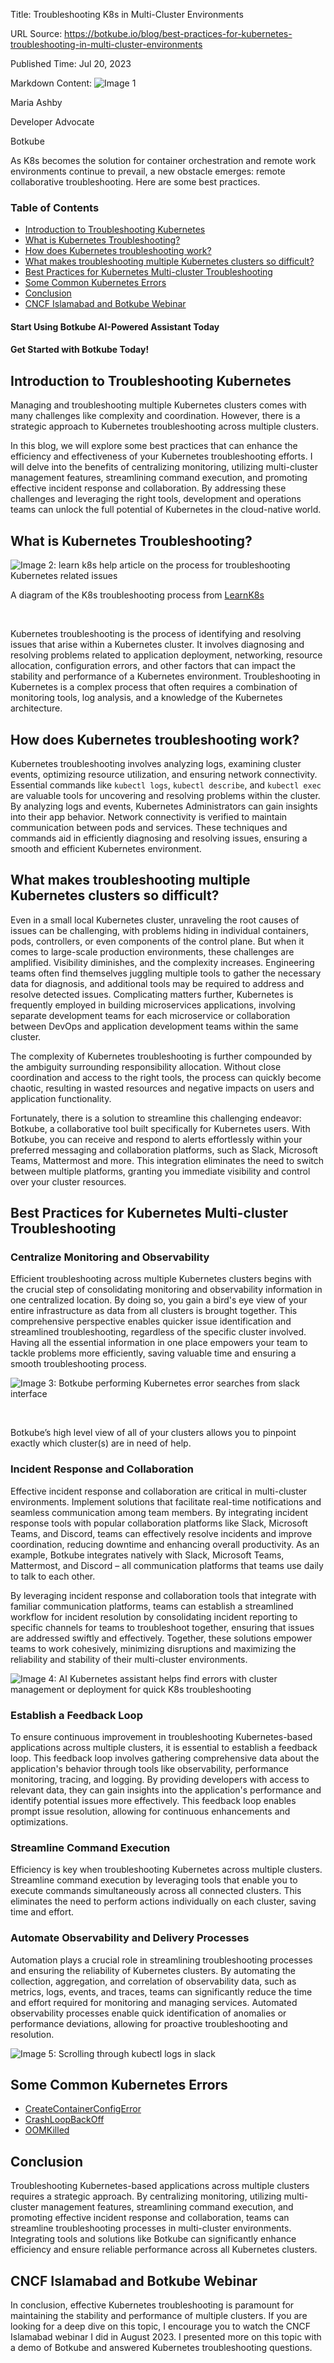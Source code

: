 Title: Troubleshooting K8s in Multi-Cluster Environments

URL Source: https://botkube.io/blog/best-practices-for-kubernetes-troubleshooting-in-multi-cluster-environments

Published Time: Jul 20, 2023

Markdown Content:
![Image 1](https://cdn.prod.website-files.com/634fabb21508d6c9db9bc46f/6408ed63e5b48fed17e54625_SE6Pjp9PW9TaOwePHJXRaxaLQgYdT2HX_5PYASmvIx8.jpeg)

Maria Ashby

Developer Advocate

Botkube

As K8s becomes the solution for container orchestration and remote work environments continue to prevail, a new obstacle emerges: remote collaborative troubleshooting. Here are some best practices.

### Table of Contents

*   [Introduction to Troubleshooting Kubernetes](#introduction-to-troubleshooting-kubernetes)
*   [What is Kubernetes Troubleshooting?](#what-is-kubernetes-troubleshooting-)
*   [How does Kubernetes troubleshooting work?](#how-does-kubernetes-troubleshooting-work-)
*   [What makes troubleshooting multiple Kubernetes clusters so difficult?](#what-makes-troubleshooting-multiple-kubernetes-clusters-so-difficult-)
*   [Best Practices for Kubernetes Multi-cluster Troubleshooting](#best-practices-for-kubernetes-multi-cluster-troubleshooting)
*   [Some Common Kubernetes Errors](#some-common-kubernetes-errors)
*   [Conclusion](#conclusion)
*   [CNCF Islamabad and Botkube Webinar](#cncf-islamabad-and-botkube-webinar)

#### Start Using Botkube AI-Powered Assistant Today

#### Get Started with Botkube Today!

Introduction to Troubleshooting Kubernetes
------------------------------------------

Managing and troubleshooting multiple Kubernetes clusters comes with many challenges like complexity and coordination. However, there is a strategic approach to Kubernetes troubleshooting across multiple clusters.

In this blog, we will explore some best practices that can enhance the efficiency and effectiveness of your Kubernetes troubleshooting efforts. I will delve into the benefits of centralizing monitoring, utilizing multi-cluster management features, streamlining command execution, and promoting effective incident response and collaboration. By addressing these challenges and leveraging the right tools, development and operations teams can unlock the full potential of Kubernetes in the cloud-native world.

What is Kubernetes Troubleshooting?
-----------------------------------

![Image 2: learn k8s help article on the process for troubleshooting Kubernetes related issues](https://cdn.prod.website-files.com/634fabb21508d6c9db9bc46f/64b968a920dcc2ab5ff83fb7_4QTYY_4jwo5E0DeGgXARbgT_xYK4VyNKjg9OGcMmAMJPlaJFDcozwToB_GSkt5bM3rS5IIAFKBwiGFaLzuOrQMqHQoKHoDisEHGJRyZpMjS7yNHRciYG5KN9omOGrR6_AxCx1hKY5ksNqNLg81P24l8.png)

A diagram of the K8s troubleshooting process from [LearnK8s](https://learnk8s.io/a/fae60444184ca7bd8c3698d866c24617.png)

‍

Kubernetes troubleshooting is the process of identifying and resolving issues that arise within a Kubernetes cluster. It involves diagnosing and resolving problems related to application deployment, networking, resource allocation, configuration errors, and other factors that can impact the stability and performance of a Kubernetes environment. Troubleshooting in Kubernetes is a complex process that often requires a combination of monitoring tools, log analysis, and a knowledge of the Kubernetes architecture.

How does Kubernetes troubleshooting work?
-----------------------------------------

Kubernetes troubleshooting involves analyzing logs, examining cluster events, optimizing resource utilization, and ensuring network connectivity. Essential commands like `kubectl logs`, `kubectl describe`, and `kubectl exec` are valuable tools for uncovering and resolving problems within the cluster. By analyzing logs and events, Kubernetes Administrators can gain insights into their app behavior. Network connectivity is verified to maintain communication between pods and services. These techniques and commands aid in efficiently diagnosing and resolving issues, ensuring a smooth and efficient Kubernetes environment.

What makes troubleshooting multiple Kubernetes clusters so difficult?
---------------------------------------------------------------------

Even in a small local Kubernetes cluster, unraveling the root causes of issues can be challenging, with problems hiding in individual containers, pods, controllers, or even components of the control plane. But when it comes to large-scale production environments, these challenges are amplified. Visibility diminishes, and the complexity increases. Engineering teams often find themselves juggling multiple tools to gather the necessary data for diagnosis, and additional tools may be required to address and resolve detected issues. Complicating matters further, Kubernetes is frequently employed in building microservices applications, involving separate development teams for each microservice or collaboration between DevOps and application development teams within the same cluster.

The complexity of Kubernetes troubleshooting is further compounded by the ambiguity surrounding responsibility allocation. Without close coordination and access to the right tools, the process can quickly become chaotic, resulting in wasted resources and negative impacts on users and application functionality.

Fortunately, there is a solution to streamline this challenging endeavor: Botkube, a collaborative tool built specifically for Kubernetes users. With Botkube, you can receive and respond to alerts effortlessly within your preferred messaging and collaboration platforms, such as Slack, Microsoft Teams, Mattermost and more. This integration eliminates the need to switch between multiple platforms, granting you immediate visibility and control over your cluster resources.

Best Practices for Kubernetes Multi-cluster Troubleshooting
-----------------------------------------------------------

### Centralize Monitoring and Observability

Efficient troubleshooting across multiple Kubernetes clusters begins with the crucial step of consolidating monitoring and observability information in one centralized location. By doing so, you gain a bird's eye view of your entire infrastructure as data from all clusters is brought together. This comprehensive perspective enables quicker issue identification and streamlined troubleshooting, regardless of the specific cluster involved. Having all the essential information in one place empowers your team to tackle problems more efficiently, saving valuable time and ensuring a smooth troubleshooting process.

![Image 3: Botkube performing Kubernetes error searches from slack interface](https://cdn.prod.website-files.com/634fabb21508d6c9db9bc46f/64a70a5bb3210007e280d3f8_Untitled%20design.gif)

‍

Botkube’s high level view of all of your clusters allows you to pinpoint exactly which cluster(s) are in need of help.

### Incident Response and Collaboration

Effective incident response and collaboration are critical in multi-cluster environments. Implement solutions that facilitate real-time notifications and seamless communication among team members. By integrating incident response tools with popular collaboration platforms like Slack, Microsoft Teams, and Discord, teams can effectively resolve incidents and improve coordination, reducing downtime and enhancing overall productivity. As an example, Botkube integrates natively with Slack, Microsoft Teams, Mattermost, and Discord – all communication platforms that teams use daily to talk to each other.

By leveraging incident response and collaboration tools that integrate with familiar communication platforms, teams can establish a streamlined workflow for incident resolution by consolidating incident reporting to specific channels for teams to troubleshoot together, ensuring that issues are addressed swiftly and effectively. Together, these solutions empower teams to work cohesively, minimizing disruptions and maximizing the reliability and stability of their multi-cluster environments.

![Image 4: AI Kubernetes assistant helps find errors with cluster management or deployment for quick K8s troubleshooting](https://cdn.prod.website-files.com/634fabb21508d6c9db9bc46f/64b96a341b5ccb59ffb87637_act-on-events.gif)

### Establish a Feedback Loop

To ensure continuous improvement in troubleshooting Kubernetes-based applications across multiple clusters, it is essential to establish a feedback loop. This feedback loop involves gathering comprehensive data about the application's behavior through tools like observability, performance monitoring, tracing, and logging. By providing developers with access to relevant data, they can gain insights into the application's performance and identify potential issues more effectively. This feedback loop enables prompt issue resolution, allowing for continuous enhancements and optimizations.

### Streamline Command Execution

Efficiency is key when troubleshooting Kubernetes across multiple clusters. Streamline command execution by leveraging tools that enable you to execute commands simultaneously across all connected clusters. This eliminates the need to perform actions individually on each cluster, saving time and effort.

### Automate Observability and Delivery Processes

Automation plays a crucial role in streamlining troubleshooting processes and ensuring the reliability of Kubernetes clusters. By automating the collection, aggregation, and correlation of observability data, such as metrics, logs, events, and traces, teams can significantly reduce the time and effort required for monitoring and managing services. Automated observability processes enable quick identification of anomalies or performance deviations, allowing for proactive troubleshooting and resolution.

![Image 5: Scrolling through kubectl logs in slack](https://cdn.prod.website-files.com/634fabb21508d6c9db9bc46f/64b9697c82dc01bf31f863b1_automation.gif)

Some Common Kubernetes Errors
-----------------------------

*   [CreateContainerConfigError](https://botkube.io/learn/createcontainererror)
*   [CrashLoopBackOff](https://botkube.io/learn/how-to-debug-crashloopbackoff)
*   [OOMKilled](https://botkube.io/learn/what-is-oomkilled)

Conclusion
----------

Troubleshooting Kubernetes-based applications across multiple clusters requires a strategic approach. By centralizing monitoring, utilizing multi-cluster management features, streamlining command execution, and promoting effective incident response and collaboration, teams can streamline troubleshooting processes in multi-cluster environments. Integrating tools and solutions like Botkube can significantly enhance efficiency and ensure reliable performance across all Kubernetes clusters.

CNCF Islamabad and Botkube Webinar
----------------------------------

In conclusion, effective Kubernetes troubleshooting is paramount for maintaining the stability and performance of multiple clusters. If you are looking for a deep dive on this topic, I encourage you to watch the CNCF Islamabad webinar I did in August 2023. I presented more on this topic with a demo of Botkube and answered Kubernetes troubleshooting questions.

‍
